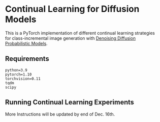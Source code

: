 # Continual Learning for Diffusion Models

This is a PyTorch implementation of different continual learning strategies for class-incremental image generation with [Denoising Diffusion Probabilistic Models](https://arxiv.org/abs/2006.11239).

## Requirements
```
python=3.9  
pytorch=1.10  
torchvision=0.11  
tqdm
scipy
```

## Running Continual Learning Experiments
More Instructions will be updated by end of Dec. 16th.